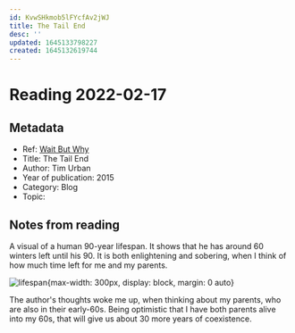 ```yaml
---
id: KvwSHkmob5lFYcfAv2jWJ
title: The Tail End
desc: ''
updated: 1645133798227
created: 1645132619744
---
```

# Reading 2022-02-17

## Metadata

- Ref: [Wait But Why](https://waitbutwhy.com/2015/12/the-tail-end.html)
- Title: The Tail End
- Author: Tim Urban
- Year of publication: 2015
- Category: Blog
- Topic: 

## Notes from reading

A visual of a human 90-year lifespan. It shows that he has around 60 winters left until his 90. It is both enlightening and sobering, when I think of how much time left for me and my parents.

![lifespan](https://waitbutwhy.com/wp-content/uploads/2015/12/Winters-600x598.png){max-width: 300px, display: block, margin: 0 auto}

The author's thoughts woke me up, when thinking about my parents, who are also in their early-60s. Being optimistic that I have both parents alive into my 60s, that will give us about 30 more years of coexistence.